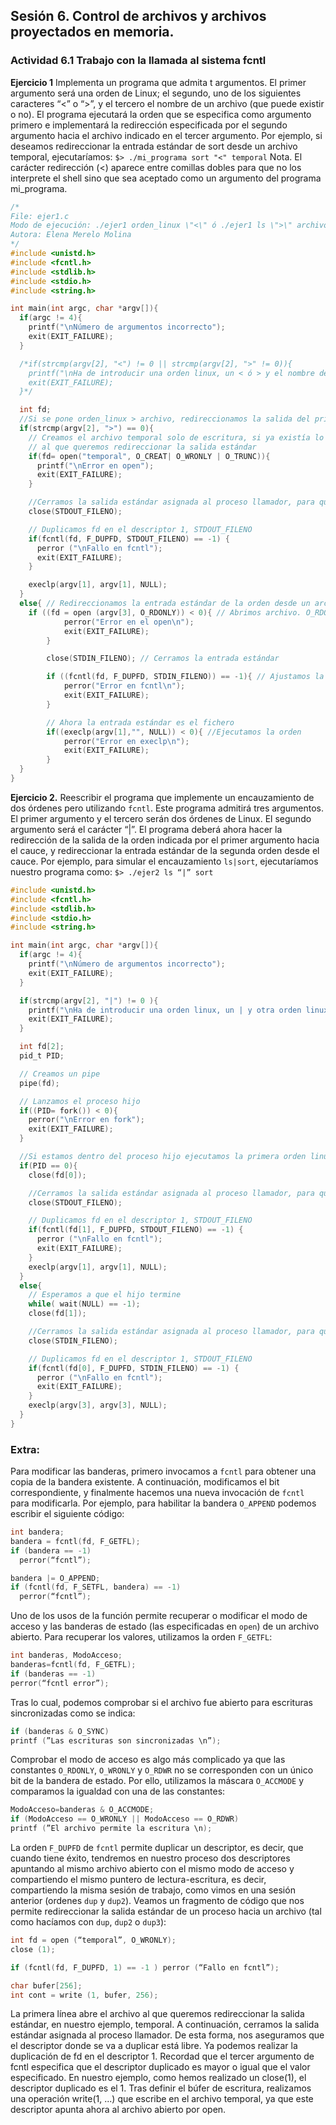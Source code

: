 ## Sesión 6. Control de archivos y archivos proyectados en memoria.
### Actividad 6.1 Trabajo con la llamada al sistema fcntl
**Ejercicio 1** Implementa un programa que admita t argumentos. El primer argumento será una
orden de Linux; el segundo, uno de los siguientes caracteres “<” o “>”, y el tercero el nombre de
un archivo (que puede existir o no). El programa ejecutará la orden que se especifica como
argumento primero e implementará la redirección especificada por el segundo argumento hacia
el archivo indicado en el tercer argumento. Por ejemplo, si deseamos redireccionar la entrada
estándar de sort desde un archivo temporal, ejecutaríamos:
`$> ./mi_programa sort "<" temporal`
Nota. El carácter redirección (<) aparece entre comillas dobles para que no los interprete el
shell sino que sea aceptado como un argumento del programa mi_programa.

~~~c
/*
File: ejer1.c
Modo de ejecución: ./ejer1 orden_linux \"<\" ó ./ejer1 ls \">\" archivo
Autora: Elena Merelo Molina
*/
#include <unistd.h>
#include <fcntl.h>
#include <stdlib.h>
#include <stdio.h>
#include <string.h>

int main(int argc, char *argv[]){
  if(argc != 4){
    printf("\nNúmero de argumentos incorrecto");
    exit(EXIT_FAILURE);
  }

  /*if(strcmp(argv[2], "<") != 0 || strcmp(argv[2], ">" != 0)){
    printf("\nHa de introducir una orden linux, un < ó > y el nombre de un archivo.");
    exit(EXIT_FAILURE);
  }*/

  int fd;
  //Si se pone orden_linux > archivo, redireccionamos la salida del primero al segundo
  if(strcmp(argv[2], ">") == 0){
    // Creamos el archivo temporal solo de escritura, si ya existía lo truncamos a cero,
    // al que queremos redireccionar la salida estándar
    if(fd= open("temporal", O_CREAT| O_WRONLY | O_TRUNC)){
      printf("\nError en open");
      exit(EXIT_FAILURE);
    }

    //Cerramos la salida estándar asignada al proceso llamador, para que se escriba en el archivo y no ahí
    close(STDOUT_FILENO);

    // Duplicamos fd en el descriptor 1, STDOUT_FILENO
    if(fcntl(fd, F_DUPFD, STDOUT_FILENO) == -1) {
      perror ("\nFallo en fcntl");
      exit(EXIT_FAILURE);
    }

    execlp(argv[1], argv[1], NULL);
  }
  else{ // Redireccionamos la entrada estándar de la orden desde un archivo temporal
    if ((fd = open (argv[3], O_RDONLY)) < 0){ // Abrimos archivo. O_RDONLY => solo lectura
			perror("Error en el open\n");
			exit(EXIT_FAILURE);
		}

		close(STDIN_FILENO); // Cerramos la entrada estándar

		if ((fcntl(fd, F_DUPFD, STDIN_FILENO)) == -1){ // Ajustamos la entrada estándar con el fichero
			perror("Error en fcntl\n");
			exit(EXIT_FAILURE);
		}

		// Ahora la entrada estándar es el fichero
		if((execlp(argv[1],"", NULL)) < 0){ //Ejecutamos la orden
			perror("Error en execlp\n");
			exit(EXIT_FAILURE);
		}
  }
}
~~~
**Ejercicio 2.** Reescribir el programa que implemente un encauzamiento de dos órdenes pero
utilizando `fcntl`. Este programa admitirá tres argumentos. El primer argumento y el tercero
serán dos órdenes de Linux. El segundo argumento será el carácter “|”. El programa deberá
ahora hacer la redirección de la salida de la orden indicada por el primer argumento hacia el
cauce, y redireccionar la entrada estándar de la segunda orden desde el cauce. Por ejemplo,
para simular el encauzamiento `ls|sort`, ejecutaríamos nuestro programa como:
`$> ./ejer2 ls “|” sort`
~~~c
#include <unistd.h>
#include <fcntl.h>
#include <stdlib.h>
#include <stdio.h>
#include <string.h>

int main(int argc, char *argv[]){
  if(argc != 4){
    printf("\nNúmero de argumentos incorrecto");
    exit(EXIT_FAILURE);
  }

  if(strcmp(argv[2], "|") != 0 ){
    printf("\nHa de introducir una orden linux, un | y otra orden linux.");
    exit(EXIT_FAILURE);
  }

  int fd[2];
  pid_t PID;

  // Creamos un pipe
  pipe(fd);

  // Lanzamos el proceso hijo
  if((PID= fork()) < 0){
    perror("\nError en fork");
    exit(EXIT_FAILURE);
  }

  //Si estamos dentro del proceso hijo ejecutamos la primera orden linux
  if(PID == 0){
    close(fd[0]);

    //Cerramos la salida estándar asignada al proceso llamador, para que se escriba en el archivo y no ahí
    close(STDOUT_FILENO);

    // Duplicamos fd en el descriptor 1, STDOUT_FILENO
    if(fcntl(fd[1], F_DUPFD, STDOUT_FILENO) == -1) {
      perror ("\nFallo en fcntl");
      exit(EXIT_FAILURE);
    }
    execlp(argv[1], argv[1], NULL);
  }
  else{
    // Esperamos a que el hijo termine 
    while( wait(NULL) == -1);
    close(fd[1]);

    //Cerramos la salida estándar asignada al proceso llamador, para que se escriba en el archivo y no ahí
    close(STDIN_FILENO);

    // Duplicamos fd en el descriptor 1, STDOUT_FILENO
    if(fcntl(fd[0], F_DUPFD, STDIN_FILENO) == -1) {
      perror ("\nFallo en fcntl");
      exit(EXIT_FAILURE);
    }
    execlp(argv[3], argv[3], NULL);
  }
}
~~~










### Extra:
Para modificar las banderas, primero invocamos a `fcntl` para obtener una copia de la bandera
existente. A continuación, modificamos el bit correspondiente, y finalmente hacemos una nueva
invocación de `fcntl` para modificarla. Por ejemplo, para habilitar la bandera `O_APPEND` podemos
escribir el siguiente código:
~~~c
int bandera;
bandera = fcntl(fd, F_GETFL);
if (bandera == -1)
  perror(“fcntl”);

bandera |= O_APPEND;
if (fcntl(fd, F_SETFL, bandera) == -1)
  perror(“fcntl”);
~~~
Uno de los usos de la función permite recuperar o modificar el modo de acceso y las banderas de
estado (las especificadas en `open`) de un archivo abierto. Para recuperar los valores, utilizamos la
orden `F_GETFL`:
~~~c
int banderas, ModoAcceso;
banderas=fcntl(fd, F_GETFL);
if (banderas == -1)
perror(“fcntl error”);
~~~
Tras lo cual, podemos comprobar si el archivo fue abierto para escrituras sincronizadas como
se indica:
~~~c
if (banderas & O_SYNC)
printf (”Las escrituras son sincronizadas \n”);
~~~
Comprobar el modo de acceso es algo más complicado ya que las constantes `O_RDONLY`,
`O_WRONLY` y `O_RDWR` no se corresponden con un único bit de la bandera de estado. Por ello,
utilizamos la máscara `O_ACCMODE` y comparamos la igualdad con una de las constantes:
~~~c
ModoAcceso=banderas & O_ACCMODE;
if (ModoAcceso == O_WRONLY || ModoAcceso == O_RDWR)
printf (”El archivo permite la escritura \n);
~~~
La orden `F_DUPFD` de `fcntl` permite duplicar un descriptor, es decir, que cuando tiene éxito,
tendremos en nuestro proceso dos descriptores apuntando al mismo archivo abierto con el
mismo modo de acceso y compartiendo el mismo puntero de lectura-escritura, es decir,
compartiendo la misma sesión de trabajo, como vimos en una sesión anterior (ordenes `dup` y
`dup2`).
Veamos un fragmento de código que nos permite redireccionar la salida estándar de un proceso
hacia un archivo (tal como hacíamos con `dup`, `dup2` o `dup3`):
~~~c
int fd = open (“temporal”, O_WRONLY);
close (1);

if (fcntl(fd, F_DUPFD, 1) == -1 ) perror (“Fallo en fcntl”);

char bufer[256];
int cont = write (1, bufer, 256);
~~~
La primera línea abre el archivo al que queremos redireccionar la salida estándar, en nuestro
ejemplo, temporal. A continuación, cerramos la salida estándar asignada al proceso llamador. De
esta forma, nos aseguramos que el descriptor donde se va a duplicar está libre. Ya podemos
realizar la duplicación de fd en el descriptor 1. Recordad que el tercer argumento de fcntl
especifica que el descriptor duplicado es mayor o igual que el valor especificado. En nuestro
ejemplo, como hemos realizado un close(1), el descriptor duplicado es el 1. Tras definir el búfer
de escritura, realizamos una operación write(1, ...) que escribe en el archivo temporal, ya que
este descriptor apunta ahora al archivo abierto por open.

